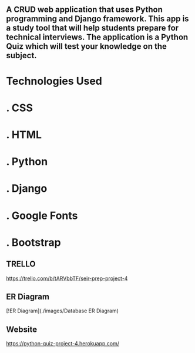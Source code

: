 ## A CRUD web application that uses Python programming and Django framework. This app is a study tool that will help students prepare for technical interviews. The application is a Python Quiz which will test your knowledge on the subject. 

# Technologies Used
 # . CSS
 # . HTML
 # . Python 
 # . Django
 # . Google Fonts 
 # . Bootstrap



## TRELLO 
https://trello.com/b/tARVbbTF/seir-prep-project-4

## ER Diagram 
[!ER Diagram](./images/Database ER Diagram)

## Website 
https://python-quiz-project-4.herokuapp.com/